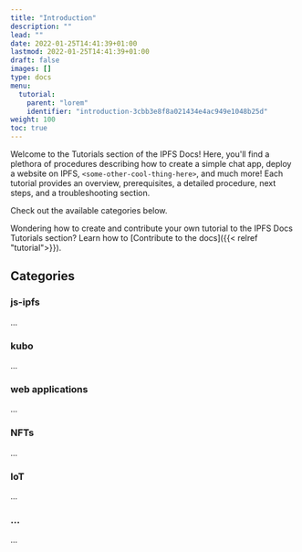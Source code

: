 ```yaml
---
title: "Introduction"
description: ""
lead: ""
date: 2022-01-25T14:41:39+01:00
lastmod: 2022-01-25T14:41:39+01:00
draft: false
images: []
type: docs
menu:
  tutorial:
    parent: "lorem"
    identifier: "introduction-3cbb3e8f8a021434e4ac949e1048b25d"
weight: 100
toc: true
---
```


Welcome to the Tutorials section of the IPFS Docs! Here, you'll find a plethora of procedures describing how to create a simple chat app, deploy a website on IPFS, `<some-other-cool-thing-here>`, and much more! Each tutorial provides an overview, prerequisites, a detailed procedure, next steps, and a troubleshooting section.

Check out the available categories below.

Wondering how to create and contribute your own tutorial to the IPFS Docs Tutorials section? Learn how to [Contribute to the docs]({{< relref "tutorial">}}).

## Categories



### js-ipfs

...

### kubo

...

### web applications

...

### NFTs

...

### IoT

...

### ...

...
